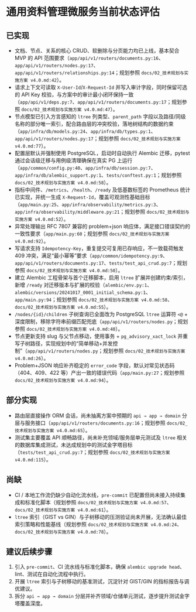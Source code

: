 # 通用资料管理微服务当前状态评估

## 已实现
- 文档、节点、关系的核心 CRUD、软删除与分页能力均已上线，基本契合 MVP 的 API 范围要求（`app/api/v1/routers/documents.py:16`、`app/api/v1/routers/nodes.py:17`、`app/api/v1/routers/relationships.py:14`；规划参照 `docs/02_技术规划与实施方案 v4.0.md:42`）。
- 请求上下文可读取 `X-User-Id`/`X-Request-Id` 并写入审计字段，同时保留可选的 API Key 校验，与方案中的审计最小闭环保持一致（`app/api/v1/deps.py:7`、`app/api/v1/routers/documents.py:17`；规划参照 `docs/02_技术规划与实施方案 v4.0.md:47`）。
- 节点模型已引入方言感知的 `ltree` 列类型、`parent_path` 字段以及路径/同级名称的部分唯一索引，配合路由层的冲突校验，落地树结构的数据约束（`app/infra/db/models.py:24`、`app/infra/db/types.py:1`、`app/api/v1/routers/nodes.py:17`；规划参照 `docs/02_技术规划与实施方案 v4.0.md:77`）。
- 配置层默认并强制使用 PostgreSQL，启动时自动执行 Alembic 迁移，pytest 通过会话级迁移与用例级清理确保在真实 PG 上运行（`app/common/config.py:40`、`app/infra/db/session.py:7`、`app/infra/db/alembic_support.py:1`、`tests/conftest.py:1`；规划参照 `docs/02_技术规划与实施方案 v4.0.md:58`）。
- 指标中间件、`/metrics`、`/health`、`/ready` 及低基数标签的 Prometheus 统计已实现，并统一生成 `X-Request-Id`，覆盖可观测性基础目标（`app/main.py:25`、`app/infra/observability/metrics.py:3`、`app/infra/observability/middleware.py:21`；规划参照 `docs/02_技术规划与实施方案 v4.0.md:52`）。
- 异常处理输出 RFC 7807 兼容的 problem+json 响应体，满足接口错误契约的一致性要求（`app/main.py:60`；规划参照 `docs/02_技术规划与实施方案 v4.0.md:92`）。
- 写请求支持 `Idempotency-Key`，重复提交可复用已存响应，不一致载荷触发 409 冲突，满足“最小幂等”要求（`app/common/idempotency.py:9`、`app/api/v1/routers/documents.py:17`、`tests/test_api_crud.py:7`；规划参照 `docs/02_技术规划与实施方案 v4.0.md:50`）。
- 建立 Alembic 工程骨架与首个迁移脚本，启用 `ltree` 扩展并创建约束/索引，新增 `/ready` 对迁移版本与扩展的校验（`alembic/env.py:1`、`alembic/versions/20241017_0001_initial_schema.py:1`、`app/main.py:94`；规划参照 `docs/02_技术规划与实施方案 v4.0.md:58`、`docs/02_技术规划与实施方案 v4.0.md:55`）。
- `/nodes/{id}/children` 子树查询已全面改为 PostgreSQL `ltree` 运算符 `<@` + 深度限制，移除字符串前缀匹配兜底（`app/api/v1/routers/nodes.py`；规划参照 `docs/02_技术规划与实施方案 v4.0.md:40`）。
- 节点更新支持 slug 与父节点移动，使用事务 + `pg_advisory_xact_lock` 并重写子树路径，实现规划中的“简单移动+并发控制”（`app/api/v1/routers/nodes.py`；规划参照 `docs/02_技术规划与实施方案 v4.0.md:26`）。
- Problem+JSON 响应补齐稳定的 `error_code` 字段，默认对常见状态码（404、409、422 等）产出一致的错误代码（`app/main.py:27`；规划参照 `docs/02_技术规划与实施方案 v4.0.md:94`）。

## 部分实现
- 路由层直接操作 ORM 会话，尚未抽离方案中预期的 `api → app → domain` 分层与服务接口（`app/api/v1/routers/documents.py:16`；规划参照 `docs/02_技术规划与实施方案 v4.0.md:65`）。
- 测试集主要覆盖 API 顺畅路径，尚未补充领域/服务层单元测试及 `ltree` 相关的数据库集成测试，未达成规划中的测试金字塔目标（`tests/test_api_crud.py:7`；规划参照 `docs/02_技术规划与实施方案 v4.0.md:115`）。

## 尚缺
- CI / 本地工作流仍缺少自动化流水线，`pre-commit` 已配置但尚未接入持续集成和标准化脚本（规划参照 `docs/02_技术规划与实施方案 v4.0.md:57`、`docs/02_技术规划与实施方案 v4.0.md:61`）。
- `ltree` 索引（GIST vs GIN）与子树移动的压测验证尚未开展，无法确认最佳索引策略和性能基线（规划参照 `docs/02_技术规划与实施方案 v4.0.md:24`、`docs/02_技术规划与实施方案 v4.0.md:78`）。

## 建议后续步骤
1. 引入 `pre-commit`、CI 流水线与标准化脚本，确保 `alembic upgrade head`、lint、测试在自动化流程中执行。
2. 开展 `ltree` 索引与子树移动的基准测试，沉淀针对 GIST/GIN 的指标报告与调优建议。
3. 拆分 `api → app → domain` 分层并补齐领域/仓储单元测试，逐步提升测试金字塔覆盖深度。

